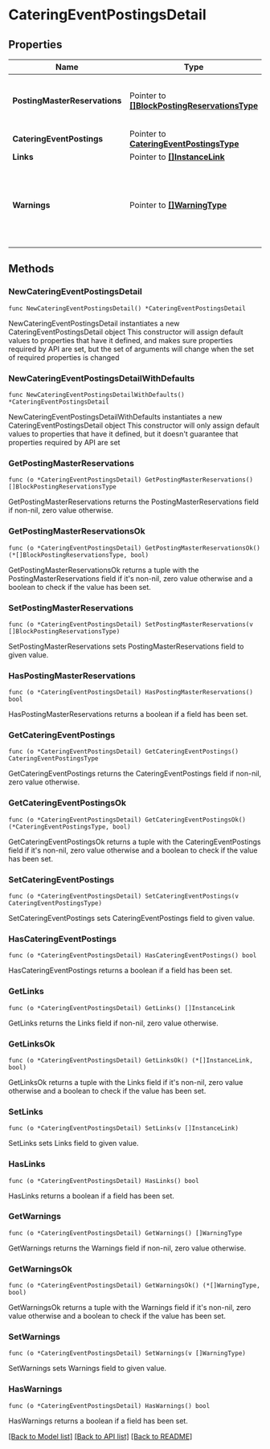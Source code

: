 # CateringEventPostingsDetail

## Properties

Name | Type | Description | Notes
------------ | ------------- | ------------- | -------------
**PostingMasterReservations** | Pointer to [**[]BlockPostingReservationsType**](BlockPostingReservationsType.md) | Fetch block&#39;s posting account reservations information. | [optional] 
**CateringEventPostings** | Pointer to [**CateringEventPostingsType**](CateringEventPostingsType.md) |  | [optional] 
**Links** | Pointer to [**[]InstanceLink**](InstanceLink.md) |  | [optional] 
**Warnings** | Pointer to [**[]WarningType**](WarningType.md) | Used in conjunction with the Success elementSpace to define a business error. | [optional] 

## Methods

### NewCateringEventPostingsDetail

`func NewCateringEventPostingsDetail() *CateringEventPostingsDetail`

NewCateringEventPostingsDetail instantiates a new CateringEventPostingsDetail object
This constructor will assign default values to properties that have it defined,
and makes sure properties required by API are set, but the set of arguments
will change when the set of required properties is changed

### NewCateringEventPostingsDetailWithDefaults

`func NewCateringEventPostingsDetailWithDefaults() *CateringEventPostingsDetail`

NewCateringEventPostingsDetailWithDefaults instantiates a new CateringEventPostingsDetail object
This constructor will only assign default values to properties that have it defined,
but it doesn't guarantee that properties required by API are set

### GetPostingMasterReservations

`func (o *CateringEventPostingsDetail) GetPostingMasterReservations() []BlockPostingReservationsType`

GetPostingMasterReservations returns the PostingMasterReservations field if non-nil, zero value otherwise.

### GetPostingMasterReservationsOk

`func (o *CateringEventPostingsDetail) GetPostingMasterReservationsOk() (*[]BlockPostingReservationsType, bool)`

GetPostingMasterReservationsOk returns a tuple with the PostingMasterReservations field if it's non-nil, zero value otherwise
and a boolean to check if the value has been set.

### SetPostingMasterReservations

`func (o *CateringEventPostingsDetail) SetPostingMasterReservations(v []BlockPostingReservationsType)`

SetPostingMasterReservations sets PostingMasterReservations field to given value.

### HasPostingMasterReservations

`func (o *CateringEventPostingsDetail) HasPostingMasterReservations() bool`

HasPostingMasterReservations returns a boolean if a field has been set.

### GetCateringEventPostings

`func (o *CateringEventPostingsDetail) GetCateringEventPostings() CateringEventPostingsType`

GetCateringEventPostings returns the CateringEventPostings field if non-nil, zero value otherwise.

### GetCateringEventPostingsOk

`func (o *CateringEventPostingsDetail) GetCateringEventPostingsOk() (*CateringEventPostingsType, bool)`

GetCateringEventPostingsOk returns a tuple with the CateringEventPostings field if it's non-nil, zero value otherwise
and a boolean to check if the value has been set.

### SetCateringEventPostings

`func (o *CateringEventPostingsDetail) SetCateringEventPostings(v CateringEventPostingsType)`

SetCateringEventPostings sets CateringEventPostings field to given value.

### HasCateringEventPostings

`func (o *CateringEventPostingsDetail) HasCateringEventPostings() bool`

HasCateringEventPostings returns a boolean if a field has been set.

### GetLinks

`func (o *CateringEventPostingsDetail) GetLinks() []InstanceLink`

GetLinks returns the Links field if non-nil, zero value otherwise.

### GetLinksOk

`func (o *CateringEventPostingsDetail) GetLinksOk() (*[]InstanceLink, bool)`

GetLinksOk returns a tuple with the Links field if it's non-nil, zero value otherwise
and a boolean to check if the value has been set.

### SetLinks

`func (o *CateringEventPostingsDetail) SetLinks(v []InstanceLink)`

SetLinks sets Links field to given value.

### HasLinks

`func (o *CateringEventPostingsDetail) HasLinks() bool`

HasLinks returns a boolean if a field has been set.

### GetWarnings

`func (o *CateringEventPostingsDetail) GetWarnings() []WarningType`

GetWarnings returns the Warnings field if non-nil, zero value otherwise.

### GetWarningsOk

`func (o *CateringEventPostingsDetail) GetWarningsOk() (*[]WarningType, bool)`

GetWarningsOk returns a tuple with the Warnings field if it's non-nil, zero value otherwise
and a boolean to check if the value has been set.

### SetWarnings

`func (o *CateringEventPostingsDetail) SetWarnings(v []WarningType)`

SetWarnings sets Warnings field to given value.

### HasWarnings

`func (o *CateringEventPostingsDetail) HasWarnings() bool`

HasWarnings returns a boolean if a field has been set.


[[Back to Model list]](../README.md#documentation-for-models) [[Back to API list]](../README.md#documentation-for-api-endpoints) [[Back to README]](../README.md)



